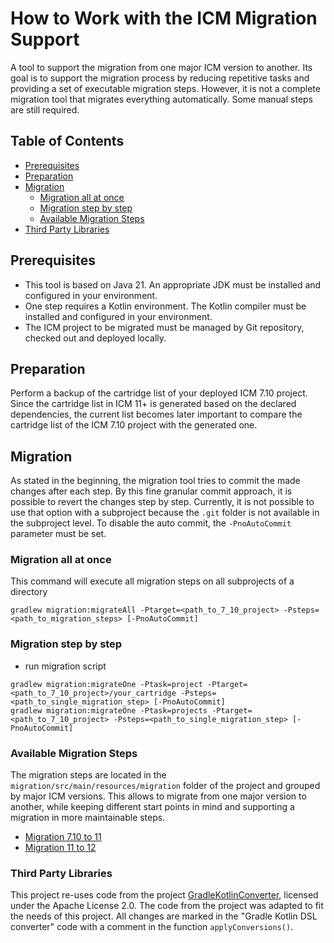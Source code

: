 How to Work with the ICM Migration Support
==========================================

A tool to support the migration from one major ICM version to another. 
Its goal is to support the migration process by reducing repetitive tasks and providing a set of executable migration steps.
However, it is not a complete migration tool that migrates everything automatically. Some manual steps are still required.

## Table of Contents
- [Prerequisites](#prerequisites)
- [Preparation](#preparation)
- [Migration](#migration)
  - [Migration all at once](#migration-all-at-once)
  - [Migration step by step](#migration-step-by-step)
  - [Available Migration Steps](#available-migration-steps)
- [Third Party Libraries](#third-party-libraries)


## Prerequisites
* This tool is based on Java 21. An appropriate JDK must be installed and configured in your environment.
* One step requires a Kotlin environment. The Kotlin compiler must be installed and configured in your environment.
* The ICM project to be migrated must be managed by Git repository, checked out and deployed locally.

## Preparation
Perform a backup of the cartridge list of your deployed ICM 7.10 project.
Since the cartridge list in ICM 11+ is generated based on the declared dependencies, the current list becomes later 
important to compare the cartridge list of the ICM 7.10 project with the generated one.

## Migration
As stated in the beginning, the migration tool tries to commit the made changes after each step.
By this fine granular commit approach, it is possible to revert the changes step by step.
Currently, it is not possible to use that option with a subproject because the `.git` folder is not available in the subproject level.
To disable the auto commit, the `-PnoAutoCommit` parameter must be set.

### Migration all at once

This command will execute all migration steps on all subprojects of a directory
```
gradlew migration:migrateAll -Ptarget=<path_to_7_10_project> -Psteps=<path_to_migration_steps> [-PnoAutoCommit]
```

### Migration step by step

- run migration script

```
gradlew migration:migrateOne -Ptask=project -Ptarget=<path_to_7_10_project>/your_cartridge -Psteps=<path_to_single_migration_step> [-PnoAutoCommit]
gradlew migration:migrateOne -Ptask=projects -Ptarget=<path_to_7_10_project> -Psteps=<path_to_single_migration_step> [-PnoAutoCommit]
```

### Available Migration Steps
The migration steps are located in the `migration/src/main/resources/migration` folder of the project and grouped by major ICM versions. This allows to
migrate from one major version to another, while keeping different start points in mind and supporting a migration in more maintainable steps.

* [Migration 7.10 to 11](docs/migration-7.10-11.md)
* [Migration 11 to 12](docs/migration-11-12.md)

### Third Party Libraries
This project re-uses code from the project [GradleKotlinConverter](https://github.com/bernaferrari/GradleKotlinConverter), licensed under the Apache License 2.0. The code from the 
project was adapted to fit the needs of this project. All changes are marked in the "Gradle Kotlin DSL converter" code with a comment
in the function `applyConversions()`.
